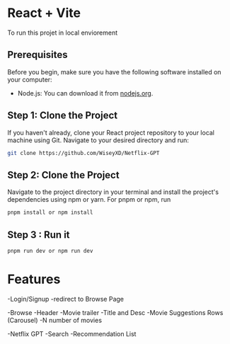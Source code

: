 # React + Vite

To run this projet in local enviorement

## Prerequisites

Before you begin, make sure you have the following software installed on your computer:

-   Node.js: You can download it from [nodejs.org](https://nodejs.org/).

## Step 1: Clone the Project

If you haven't already, clone your React project repository to your local machine using Git. Navigate to your desired directory and run:

```bash
git clone https://github.com/WiseyXD/Netflix-GPT
```

## Step 2: Clone the Project

Navigate to the project directory in your terminal and install the project's dependencies using npm or yarn. For pnpm or npm, run

```bash
pnpm install or npm install
```

## Step 3 : Run it

```bash
pnpm run dev or npm run dev
```

# Features

-Login/Signup
-redirect to Browse Page

-Browse
-Header
-Movie trailer
-Title and Desc
-Movie Suggestions Rows (Carousel)
-N number of movies

-Netflix GPT
-Search
-Recommendation List
